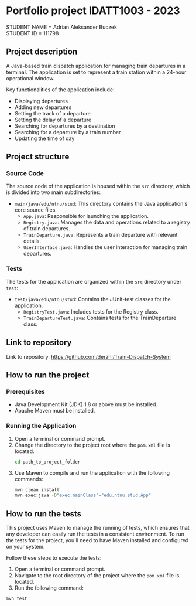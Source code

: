 # Portfolio project IDATT1003 - 2023

STUDENT NAME = Adrian Aleksander Buczek<br>
STUDENT ID = 111798

## Project description

A Java-based train dispatch application for managing train departures in a terminal.
The application is set to represent a train station within a 24-hour
operational window.

Key functionalities of the application include:

<ul>
    <li>Displaying departures</li>
    <li>Adding new departures</li>
    <li>Setting the track of a departure</li>
    <li>Setting the delay of a departure</li>
    <li>Searching for departures by a destination</li>
    <li>Searching for a departure by a train number</li>
    <li>Updating the time of day</li>
</ul>

## Project structure

### Source Code

The source code of the application is housed within the `src` directory, which is divided into two main subdirectories:

- `main/java/edu/ntnu/stud`: This directory contains the Java application's core source files.
    - `App.java`: Responsible for launching the application.
    - `Registry.java`: Manages the data and operations related to a registry of train departures.
    - `TrainDeparture.java`: Represents a train departure with relevant details.
    - `UserInterface.java`: Handles the user interaction for managing train departures.

### Tests

The tests for the application are organized within the `src` directory under `test`:

- `test/java/edu/ntnu/stud`: Contains the JUnit-test classes for the application.
    - `RegistryTest.java`: Includes tests for the Registry class.
    - `TrainDepartureTest.java`: Contains tests for the TrainDeparture class.

## Link to repository

Link to repository: https://github.com/derzhi/Train-Dispatch-System

## How to run the project

### Prerequisites

- Java Development Kit (JDK) 1.8 or above must be installed.
- Apache Maven must be installed.

### Running the Application

1. Open a terminal or command prompt.
2. Change the directory to the project root where the `pom.xml` file is located.
    ```sh
    cd path_to_project_folder
    ```
3. Use Maven to compile and run the application with the following commands:
    ```sh
    mvn clean install
    mvn exec:java -D"exec.mainClass"="edu.ntnu.stud.App"
    ```

## How to run the tests

This project uses Maven to manage the running of tests, which ensures that any developer can easily run the tests in a
consistent environment. To run the tests for the project, you'll need to have Maven installed and configured on your
system.

Follow these steps to execute the tests:

1. Open a terminal or command prompt.
2. Navigate to the root directory of the project where the `pom.xml` file is located.
3. Run the following command:

```bash
mvn test
```